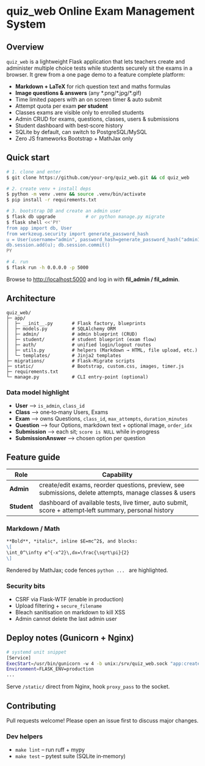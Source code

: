 # quiz_web Online Exam Management System

## Overview

`quiz_web` is a lightweight Flask application that lets teachers create and administer multiple choice tests while students securely sit the exams in a browser.  It grew from a one page demo to a feature complete platform:

* **Markdown + LaTeX** for rich question text and maths formulas
* **Image questions & answers** (any \*.png/\*.jpg/\*.gif)
* Time limited papers with an on screen timer & auto submit
* Attempt quota per exam **per student**
* Classes exams are visible only to enrolled students
* Admin CRUD for exams, questions, classes, users & submissions
* Student dashboard with best‑score history
* SQLite by default, can switch to PostgreSQL/MySQL
* Zero JS frameworks Bootstrap + MathJax only

## Quick start

```bash
# 1. clone and enter
$ git clone https://github.com/your‑org/quiz_web.git && cd quiz_web

# 2. create venv + install deps
$ python -m venv .venv && source .venv/bin/activate
$ pip install -r requirements.txt

# 3. bootstrap DB and create an admin user
$ flask db upgrade           # or python manage.py migrate
$ flask shell <<'PY'
from app import db, User
from werkzeug.security import generate_password_hash
u = User(username="admin", password_hash=generate_password_hash("admin123"), is_admin=True)
db.session.add(u); db.session.commit()
PY

# 4. run
$ flask run -h 0.0.0.0 -p 5000
```

Browse to [http://localhost:5000](http://localhost:5000) and log in with **fil_admin / fil_admin**.

## Architecture

```
quiz_web/
├─ app/
│  ├─ __init__.py       # Flask factory, blueprints
│  ├─ models.py         # SQLAlchemy ORM
│  ├─ admin/            # admin blueprint (CRUD)
│  ├─ student/          # student blueprint (exam flow)
│  ├─ auth/             # unified login/logout routes
│  ├─ utils.py          # helpers (Markdown → HTML, file upload, etc.)
│  └─ templates/        # Jinja2 templates
├─ migrations/          # Flask‑Migrate scripts
├─ static/              # Bootstrap, custom.css, images, timer.js
├─ requirements.txt
└─ manage.py            # CLI entry‑point (optional)
```

### Data model highlight

* **User** ⟶ `is_admin`, `class_id`
* **Class** ⟶ one‑to‑many Users, Exams
* **Exam**  ⟶ owns Questions, `class_id`, `max_attempts`, `duration_minutes`
* **Question** ⟶ four Options, markdown text + optional image, `order_idx`
* **Submission** ⟶ each sit; `score is NULL` while in‑progress
* **SubmissionAnswer** ⟶ chosen option per question

## Feature guide

| Role        | Capability                                                                                              |
| ----------- | ------------------------------------------------------------------------------------------------------- |
| **Admin**   | create/edit exams, reorder questions, preview, see submissions, delete attempts, manage classes & users |
| **Student** | dashboard of available tests, live timer, auto submit, score + attempt‑left summary, personal history   |

### Markdown / Math

```markdown
**Bold**, *italic*, inline $E=mc^2$, and blocks:
\[
\int_0^\infty e^{-x^2}\,dx=\frac{\sqrt\pi}{2}
\]
```

Rendered by MathJax; code fences `python ... ` are highlighted.

### Security bits

* CSRF via Flask‑WTF (enable in production)
* Upload filtering + `secure_filename`
* Bleach sanitisation on markdown to kill XSS
* Admin cannot delete the last admin user

## Deploy notes (Gunicorn + Nginx)

```bash
# systemd unit snippet
[Service]
ExecStart=/usr/bin/gunicorn -w 4 -b unix:/srv/quiz_web.sock "app:create_app()"
Environment=FLASK_ENV=production
...
```

Serve `/static/` direct from Nginx, hook `proxy_pass` to the socket.

## Contributing

Pull requests welcome!  Please open an issue first to discuss major changes.

### Dev helpers

* `make lint` – run ruff + mypy
* `make test` – pytest suite (SQLite in‑memory)
